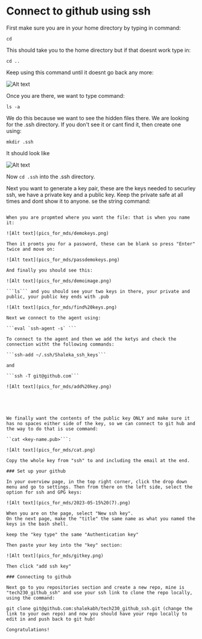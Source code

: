 # Connect to github using ssh

First make sure you are in your home directory by typing in command:

```cd```

This should take you to the home directory but if that doesnt work type in:

```cd ..```

Keep using this command until it doesnt go back any more:

![Alt text](pics_for_mds/home%20direc.png)

Once you are there, we want to type command:

```ls -a```

We do this because we want to see the hidden files there. We are looking for the .ssh directory. If you don't see it or cant find it, then create one using:

```mkdir .ssh```

It should look like

![Alt text](pics_for_mds/ls%20home%20dir.png)

Now ```cd .ssh``` into the .ssh directory. 

Next you want to generate a key pair, these are the keys needed to securley ssh, we have a private key and a public key. Keep the private safe at all times and dont show it to anyone. se the string command:

```ssh-keygen -t rsa -b 4096 -C "<email address>"

When you are propmted where you want the file: that is when you name it:

![Alt text](pics_for_mds/demokeys.png)

Then it promts you for a password, these can be blank so press "Enter" twice and move on:

![Alt text](pics_for_mds/passdemokeys.png)

And finally you should see this:

![Alt text](pics_for_mds/demoimage.png)

```ls``` and you should see your two keys in there, your private and public, your public key ends with .pub

![Alt text](pics_for_mds/find%20keys.png)

Next we connect to the agent using:

```eval `ssh-agent -s` ```

To connect to the agent and then we add the ketys and check the connection witht the following commands:

```ssh-add ~/.ssh/Shaleka_ssh_keys```

and

```ssh -T git@github.com```

![Alt text](pics_for_mds/add%20key.png)





We finally want the contents of the public key ONLY and make sure it has no spaces either side of the key, so we can connect to git hub and the way to do that is use command:

``cat <key-name.pub>```:

![Alt text](pics_for_mds/cat.png)

Copy the whole key from "ssh" to and including the email at the end.

### Set up your github

In your overview page, in the top right corner, click the drop down menu and go to settings. Then from there on the left side, select the option for ssh and GPG keys:

![Alt text](pics_for_mds/2023-05-15%20(7).png)

When you are on the page, select "New ssh key".
On the next page, make the "title" the same name as what you named the keys in the bash shell.

keep the "key type" the same "Authentication key"

Then paste your key into the "key" section:

![Alt text](pics_for_mds/gitkey.png)

Then click "add ssh key"

### Connecting to github

Next go to you repositories section and create a new repo, mine is "tech230_github_ssh" and use your ssh link to clone the repo locally, using the command:

git clone git@github.com:shalekabh/tech230_github_ssh.git (change the link to your own repo) and now you should have your repo locally to edit in and push back to git hub!

Congratulations!

